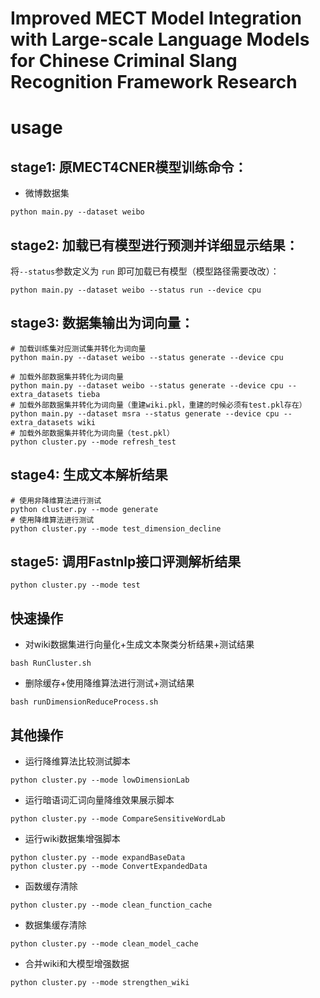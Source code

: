 # Improved MECT Model Integration with Large-scale Language Models for Chinese Criminal Slang Recognition Framework Research

# usage

## stage1: 原MECT4CNER模型训练命令：

- 微博数据集

```shell
python main.py --dataset weibo
```

## stage2: 加载已有模型进行预测并详细显示结果：

将``--status``参数定义为 ``run`` 即可加载已有模型（模型路径需要改改）：

```shell
python main.py --dataset weibo --status run --device cpu
```

## stage3: 数据集输出为词向量：

```shell
# 加载训练集对应测试集并转化为词向量
python main.py --dataset weibo --status generate --device cpu

# 加载外部数据集并转化为词向量
python main.py --dataset weibo --status generate --device cpu --extra_datasets tieba
# 加载外部数据集并转化为词向量（重建wiki.pkl，重建的时候必须有test.pkl存在）
python main.py --dataset msra --status generate --device cpu --extra_datasets wiki
# 加载外部数据集并转化为词向量（test.pkl）
python cluster.py --mode refresh_test
```

## stage4: 生成文本解析结果

```shell
# 使用非降维算法进行测试
python cluster.py --mode generate
# 使用降维算法进行测试
python cluster.py --mode test_dimension_decline
```

## stage5: 调用Fastnlp接口评测解析结果

```shell
python cluster.py --mode test
```

## 快速操作

- 对wiki数据集进行向量化+生成文本聚类分析结果+测试结果
```shell
bash RunCluster.sh
```

- 删除缓存+使用降维算法进行测试+测试结果
```shell
bash runDimensionReduceProcess.sh
```

## 其他操作

- 运行降维算法比较测试脚本
```shell
python cluster.py --mode lowDimensionLab
```
- 运行暗语词汇词向量降维效果展示脚本
```shell
python cluster.py --mode CompareSensitiveWordLab
```
- 运行wiki数据集增强脚本
```shell
python cluster.py --mode expandBaseData
python cluster.py --mode ConvertExpandedData
```
- 函数缓存清除
```shell
python cluster.py --mode clean_function_cache
```
- 数据集缓存清除
```shell
python cluster.py --mode clean_model_cache
```
- 合并wiki和大模型增强数据
```shell
python cluster.py --mode strengthen_wiki
```